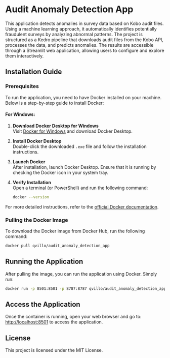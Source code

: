 # Audit Anomaly Detection App

This application detects anomalies in survey data based on Kobo audit files. Using a machine learning approach, it automatically identifies potentially fraudulent surveys by analyzing abnormal patterns. The project is structured as a Kedro pipeline that downloads audit files from the Kobo API, processes the data, and predicts anomalies. The results are accessible through a Streamlit web application, allowing users to configure and explore them interactively.

## Installation Guide

### Prerequisites

To run the application, you need to have Docker installed on your machine. Below is a step-by-step guide to install Docker:

#### For Windows:

1. **Download Docker Desktop for Windows**  
   Visit [Docker for Windows](https://docs.docker.com/desktop/install/windows-install/) and download Docker Desktop.

2. **Install Docker Desktop**  
   Double-click the downloaded `.exe` file and follow the installation instructions.

3. **Launch Docker**  
   After installation, launch Docker Desktop. Ensure that it is running by checking the Docker icon in your system tray.

4. **Verify Installation**  
   Open a terminal (or PowerShell) and run the following command:
   ```bash
   docker --version
    ```

For more detailed instructions, refer to the [official Docker documentation](https://docs.docker.com/get-docker/).

### Pulling the Docker Image

To download the Docker image from Docker Hub, run the following command:
```bash
docker pull qvillo/audit_anomaly_detection_app
```

## Running the Application

After pulling the image, you can run the application using Docker. Simply run:
```bash
docker run -p 8501:8501 -p 8787:8787 qvillo/audit_anomaly_detection_app
```

## Access the Application

Once the container is running, open your web browser and go to: [http://localhost:8501](http://localhost:8501) to access the application.

## License

This project is licensed under the MIT License.